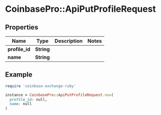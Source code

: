 # CoinbasePro::ApiPutProfileRequest

## Properties

| Name | Type | Description | Notes |
| ---- | ---- | ----------- | ----- |
| **profile_id** | **String** |  |  |
| **name** | **String** |  |  |

## Example

```ruby
require 'coinbase-exchange-ruby'

instance = CoinbasePro::ApiPutProfileRequest.new(
  profile_id: null,
  name: null
)
```

